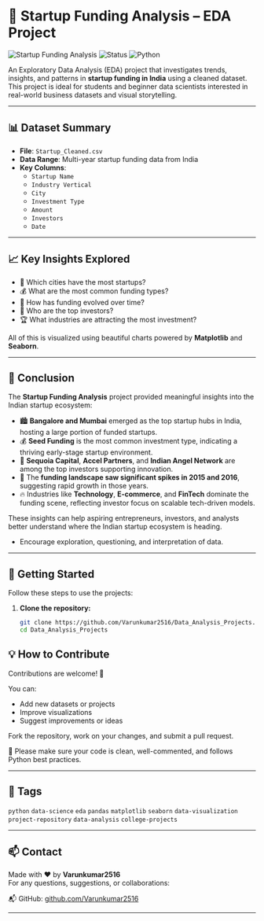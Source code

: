 # 🚀 Startup Funding Analysis – EDA Project


![Startup Funding Analysis](https://img.shields.io/badge/Project-Startup--Funding%20EDA-blue)
![Status](https://img.shields.io/badge/status-completed-brightgreen?style=flat-square)
![Python](https://img.shields.io/badge/python-3.x-blue?style=flat-square)

An Exploratory Data Analysis (EDA) project that investigates trends, insights, and patterns in **startup funding in India** using a cleaned dataset. This project is ideal for students and beginner data scientists interested in real-world business datasets and visual storytelling.

---

## 📊 Dataset Summary

- **File**: `Startup_Cleaned.csv`
- **Data Range**: Multi-year startup funding data from India
- **Key Columns**:  
  - `Startup Name`  
  - `Industry Vertical`  
  - `City`  
  - `Investment Type`  
  - `Amount`  
  - `Investors`  
  - `Date`

---

## 📈 Key Insights Explored

- 📍 Which cities have the most startups?
- 💰 What are the most common funding types?
- 📆 How has funding evolved over time?
- 🧠 Who are the top investors?
- 🏆 What industries are attracting the most investment?

All of this is visualized using beautiful charts powered by **Matplotlib** and **Seaborn**.

---

## 🧾 Conclusion

The **Startup Funding Analysis** project provided meaningful insights into the Indian startup ecosystem:

- 🏙️ **Bangalore and Mumbai** emerged as the top startup hubs in India, hosting a large portion of funded startups.
- 💰 **Seed Funding** is the most common investment type, indicating a thriving early-stage startup environment.
- 🧠 **Sequoia Capital**, **Accel Partners**, and **Indian Angel Network** are among the top investors supporting innovation.
- 📅 The **funding landscape saw significant spikes in 2015 and 2016**, suggesting rapid growth in those years.
- 🔥 Industries like **Technology**, **E-commerce**, and **FinTech** dominate the funding scene, reflecting investor focus on scalable tech-driven models.

These insights can help aspiring entrepreneurs, investors, and analysts better understand where the Indian startup ecosystem is heading.


- Encourage exploration, questioning, and interpretation of data.

---

## 🚀 Getting Started

Follow these steps to use the projects:

1. **Clone the repository:**
   ```bash
   git clone https://github.com/Varunkumar2516/Data_Analysis_Projects.git
   cd Data_Analysis_Projects

## 💡 How to Contribute

Contributions are welcome! 🙌

You can:

- Add new datasets or projects  
- Improve visualizations  
- Suggest improvements or ideas  

Fork the repository, work on your changes, and submit a pull request.

📌 Please make sure your code is clean, well-commented, and follows Python best practices.

---

## 📌 Tags

`python` `data-science` `eda` `pandas` `matplotlib` `seaborn` `data-visualization` `project-repository` `data-analysis` `college-projects`

---

## 📫 Contact

Made with ❤️ by **Varunkumar2516**  
For any questions, suggestions, or collaborations:

📬 GitHub: [github.com/Varunkumar2516](https://github.com/Varunkumar2516)

---